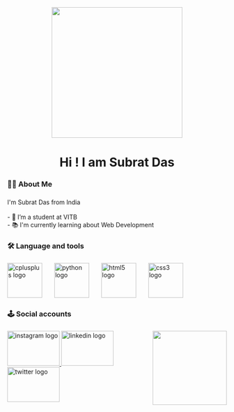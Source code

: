 <div align="center">
  <img height="300" src="https://raw.githubusercontent.com/simon-zerisenay/simon-zerisenay/main/work.gif"  />
</div>

###

<h1 align="center">Hi ! I am Subrat Das</h1>

###

<h3 align="left">👩‍💻 About Me</h3>

###

<p align="left">I'm Subrat Das from India<br><br>- 🔭 I’m a student at VITB<br>- 📚 I'm currently learning about Web Development</p>

###

<h3 align="left">🛠 Language and tools</h3>

###

<div align="left">
  <img src="https://cdn.jsdelivr.net/gh/devicons/devicon/icons/cplusplus/cplusplus-original.svg" height="80" alt="cplusplus logo"  />
  <img width="20" />
  <img src="https://cdn.jsdelivr.net/gh/devicons/devicon/icons/python/python-original.svg" height="80" alt="python logo"  />
  <img width="20" />
  <img src="https://cdn.jsdelivr.net/gh/devicons/devicon/icons/html5/html5-original.svg" height="80" alt="html5 logo"  />
  <img width="20" />
  <img src="https://cdn.jsdelivr.net/gh/devicons/devicon/icons/css3/css3-original.svg" height="80" alt="css3 logo"  />
</div>

###

<h3 align="left">🕹️ Social accounts</h3>

###

<img align="right" height="170" src="https://cdn.dribbble.com/users/2131993/screenshots/4948736/thoughtworks-gif_dribbble.gif"  />

###

<div align="left">
  <a href="https://www.instagram.com/imsubratdas/" target="_blank">
    <img src="https://raw.githubusercontent.com/maurodesouza/profile-readme-generator/master/src/assets/icons/social/instagram/default.svg" width="120" height="80" alt="instagram logo"  />
  </a>
  <a href="www.linkedin.com/in/imsubratdas" target="_blank">
    <img src="https://raw.githubusercontent.com/maurodesouza/profile-readme-generator/master/src/assets/icons/social/linkedin/default.svg" width="120" height="80" alt="linkedin logo"  />
  </a>
  <a href="https://twitter.com/imsubratdas" target="_blank">
    <img src="https://raw.githubusercontent.com/maurodesouza/profile-readme-generator/master/src/assets/icons/social/twitter/default.svg" width="120" height="80" alt="twitter logo"  />
  </a>
</div>

###

